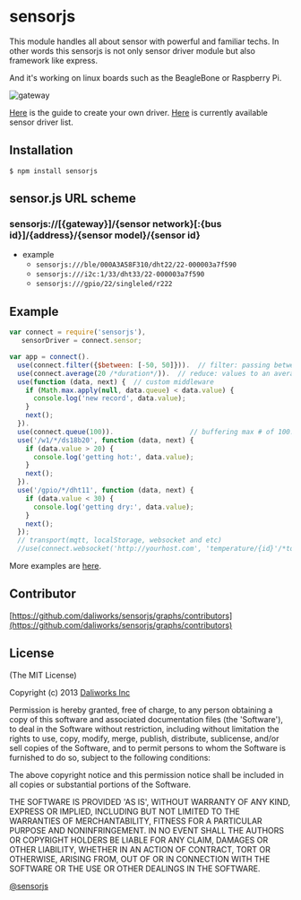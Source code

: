 # sensorjs

This module handles all about sensor with powerful and familiar techs.
In other words this sensorjs is not only sensor driver module but also framework like express.

And it's working on linux boards such as the BeagleBone or Raspberry Pi.

![gateway](https://raw.github.com/daliworks/sensorjs/master/doc/image/gateway.png "gateway")

[Here](https://github.com/daliworks/sensorjs/blob/master/doc/custom_driver.md) is the guide to create your own driver.
[Here](https://github.com/daliworks/sensorjs/blob/master/lib/sensor/README.md) is currently available sensor driver list.

## Installation

    $ npm install sensorjs 

## sensor.js URL scheme
### sensorjs://[{gateway}]/{sensor network}[:{bus id}]/{address}/{sensor model}/{sensor id}
 - example
    - ```sensorjs:///ble/000A3A58F310/dht22/22-000003a7f590```
    - ```sensorjs:///i2c:1/33/dht33/22-000003a7f590```
    - ```sensorjs:///gpio/22/singleled/r222```

## Example
```js
var connect = require('sensorjs'),
   sensorDriver = connect.sensor;

var app = connect().
  use(connect.filter({$between: [-50, 50]})).  // filter: passing between -50 and 50
  use(connect.average(20 /*duration*/)).  // reduce: values to an average every 20 sec.
  use(function (data, next) {  // custom middleware
    if (Math.max.apply(null, data.queue) < data.value) {
      console.log('new record', data.value);
    } 
    next();
  }).
  use(connect.queue(100)).                   // buffering max # of 100.
  use('/w1/*/ds18b20', function (data, next) {
    if (data.value > 20) {
      console.log('getting hot:', data.value);
    }
    next();
  }).
  use('/gpio/*/dht11', function (data, next) {
    if (data.value < 30) {
      console.log('getting dry:', data.value);
    }
    next();
  });
  // transport(mqtt, localStorage, websocket and etc)
  //use(connect.websocket('http://yourhost.com', 'temperature/{id}'/*topic*/));
```
More examples are [here](https://github.com/daliworks/sensorjs/tree/master/example).

## Contributor

[https://github.com/daliworks/sensorjs/graphs/contributors](https://github.com/daliworks/sensorjs/graphs/contributors)

## License 

(The MIT License)

Copyright (c) 2013 [Daliworks Inc](http://www.daliworks.co.kr)

Permission is hereby granted, free of charge, to any person obtaining a copy of this software and associated documentation files (the 'Software'), to deal in the Software without restriction, including without limitation the rights to use, copy, modify, merge, publish, distribute, sublicense, and/or sell copies of the Software, and to permit persons to whom the Software is furnished to do so, subject to the following conditions:

The above copyright notice and this permission notice shall be included in all copies or substantial portions of the Software.

THE SOFTWARE IS PROVIDED 'AS IS', WITHOUT WARRANTY OF ANY KIND, EXPRESS OR IMPLIED, INCLUDING BUT NOT LIMITED TO THE WARRANTIES OF MERCHANTABILITY, FITNESS FOR A PARTICULAR PURPOSE AND NONINFRINGEMENT. IN NO EVENT SHALL THE AUTHORS OR COPYRIGHT HOLDERS BE LIABLE FOR ANY CLAIM, DAMAGES OR OTHER LIABILITY, WHETHER IN AN ACTION OF CONTRACT, TORT OR OTHERWISE, ARISING FROM, OUT OF OR IN CONNECTION WITH THE SOFTWARE OR THE USE OR OTHER DEALINGS IN THE SOFTWARE.


[@sensorjs](https://twitter.com/sensorjs)
